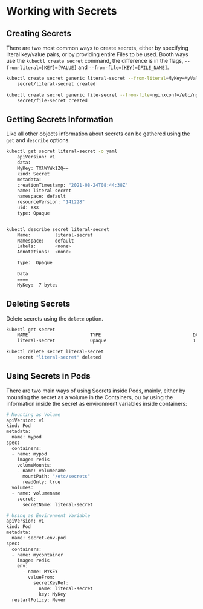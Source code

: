 # Working with Secrets

## Creating Secrets

There are two most common ways to create secrets, either by specifying literal key/value pairs, or by providing entire Files to be used.
Booth ways use the `kubectl create secret` command, the difference is in the flags, `--from-literal=[KEY]=[VALUE]` and `--from-file=[KEY]=[FILE_NAME]`.

```bash
kubectl create secret generic literal-secret --from-literal=MyKey=MyValue
    secret/literal-secret created

kubectl create secret generic file-secret --from-file=nginxconf=/etc/nginx.conf
    secret/file-secret created
```

## Getting Secrets Information

Like all other objects information about secrets can be gathered using the `get` and `describe` options.

```bash
kubectl get secret literal-secret -o yaml
    apiVersion: v1
    data:
    MyKey: TXlWYWx1ZQ==
    kind: Secret
    metadata:
    creationTimestamp: "2021-08-24T08:44:38Z"
    name: literal-secret
    namespace: default
    resourceVersion: "141228"
    uid: XXX
    type: Opaque


kubectl describe secret literal-secret
    Name:         literal-secret
    Namespace:    default
    Labels:       <none>
    Annotations:  <none>

    Type:  Opaque

    Data
    ====
    MyKey:  7 bytes
```

## Deleting Secrets

Delete secrets using the `delete` option.

```bash
kubectl get secret
    NAME                       TYPE                                  DATA   AGE
    literal-secret             Opaque                                1      67s

kubectl delete secret literal-secret
    secret "literal-secret" deleted
```

## Using Secrets in Pods

There are two main ways of using Secrets inside Pods, mainly, either by mounting the secret as a volume in the Containers, ou by using the information inside the secret as environment variables inside containers:

```bash
# Mounting as Volume
apiVersion: v1
kind: Pod
metadata:
  name: mypod
spec:
  containers:
  - name: mypod
    image: redis
    volumeMounts:
    - name: volumename
      mountPath: "/etc/secrets"
      readOnly: true
  volumes:
  - name: volumename
    secret:
      secretName: literal-secret

# Using as Environment Variable
apiVersion: v1
kind: Pod
metadata:
  name: secret-env-pod
spec:
  containers:
  - name: mycontainer
    image: redis
    env:
      - name: MYKEY
        valueFrom:
          secretKeyRef:
            name: literal-secret
            key: MyKey
  restartPolicy: Never
```

